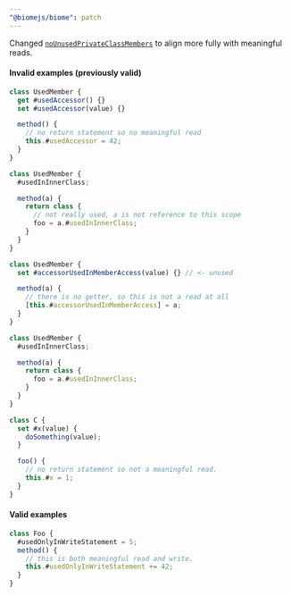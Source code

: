 ```yaml
---
"@biomejs/biome": patch
---
```


Changed [`noUnusedPrivateClassMembers`](https://biomejs.dev/linter/rules/no-unused-private-class-members/) to align more fully with meaningful reads.

#### Invalid examples (previously valid)

```ts
class UsedMember {
  get #usedAccessor() {}
  set #usedAccessor(value) {}

  method() {
    // no return statement so no meaningful read
    this.#usedAccessor = 42;
  }
}

class UsedMember {
  #usedInInnerClass;

  method(a) {
    return class {
      // not really used, a is not reference to this scope
      foo = a.#usedInInnerClass;
    }
  }
}

class UsedMember {
  set #accessorUsedInMemberAccess(value) {} // <- unused

  method(a) {
    // there is no getter, so this is not a read at all
    [this.#accessorUsedInMemberAccess] = a;
  }
}

class UsedMember {
  #usedInInnerClass;

  method(a) {
    return class {
      foo = a.#usedInInnerClass;
    }
  }
}

class C {
  set #x(value) {
    doSomething(value);
  }

  foo() {
    // no return statement so not a meaningful read.
    this.#x = 1;
  }
}
```

#### Valid examples

```js
class Foo {
  #usedOnlyInWriteStatement = 5;
  method() {
    // this is both meaningful read and write.
    this.#usedOnlyInWriteStatement += 42;
  }
}
```
